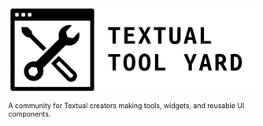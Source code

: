 <picture>
  <source media="(prefers-color-scheme: dark)" srcset="ttygroup-banner-dark-theme.png">
  <img src="ttygroup-banner-light-theme.png">
</picture>

A community for Textual creators making tools, widgets, and reusable UI components.
